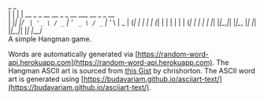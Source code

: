   _   _                                         
 | | | | __ _ _ __   __ _ _ __ ___   __ _ _ __  
 | |_| |/ _` | '_ \ / _` | '_ ` _ \ / _` | '_ \ 
 |  _  | (_| | | | | (_| | | | | | | (_| | | | |
 |_| |_|\__,_|_| |_|\__, |_| |_| |_|\__,_|_| |_|
                    |___/      
A simple Hangman game. 

Words are automatically generated via [https://random-word-api.herokuapp.com](https://random-word-api.herokuapp.com).
The Hangman ASCII art is sourced from [this Gist](https://gist.github.com/chrishorton/8510732aa9a80a03c829b09f12e20d9c) by chrishorton.
The ASCII word art is generated using [https://budavariam.github.io/asciiart-text/](https://budavariam.github.io/asciiart-text/).
